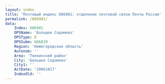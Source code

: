```yaml
---
layout: index
title: 'Почтовый индекс 606981: отделение почтовой связи Почты России'
permalink: /606981/
data:
    Index: 606981
    OPSName: 'Большое Содомово'
    OPSType: О
    OPSSubm: 606839
    Region: 'Нижегородская область'
    Autonom: ''
    Area: 'Тонкинский район'
    City: 'Большое Содомово'
    City1: ''
    ActDate: '20061017'
    IndexOld: ''
---
```

